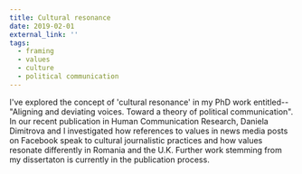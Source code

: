 ```yaml
---
title: Cultural resonance
date: 2019-02-01
external_link: ''
tags:
  - framing
  - values
  - culture
  - political communication
---
```


I've explored the concept of 'cultural resonance' in my PhD work entitled--"Aligning and deviating voices. Toward a theory of political communication". In our recent publication in Human Communication Research, Daniela Dimitrova and I investigated how references to values in news media posts on Facebook speak to cultural journalistic practices and how values resonate differently in Romania and the U.K. Further work stemming from my dissertaton is currently in the publication process.

<!--more-->
